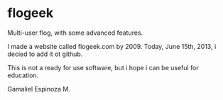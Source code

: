 flogeek
=======

Multi-user flog, with some advanced features.

I made a website called flogeek.com by 2009.
Today, June 15th, 2013, i decied to add it ot github.

This is not a ready for use software, but i hope i can be useful for education.

Gamaliel Espinoza M.
